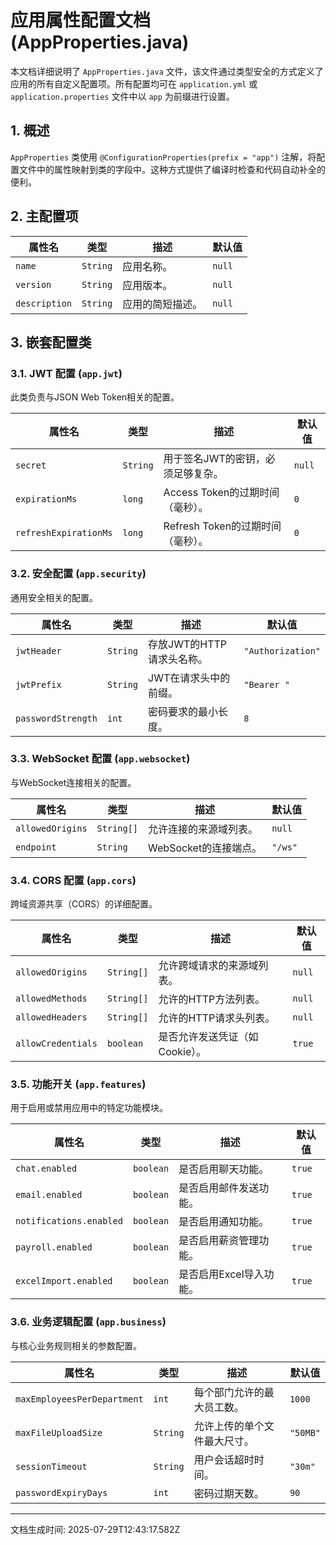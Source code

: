 # 应用属性配置文档 (AppProperties.java)

本文档详细说明了 `AppProperties.java` 文件，该文件通过类型安全的方式定义了应用的所有自定义配置项。所有配置均可在 `application.yml` 或 `application.properties` 文件中以 `app` 为前缀进行设置。

## 1. 概述

`AppProperties` 类使用 `@ConfigurationProperties(prefix = "app")` 注解，将配置文件中的属性映射到类的字段中。这种方式提供了编译时检查和代码自动补全的便利。

## 2. 主配置项

| 属性名      | 类型   | 描述               | 默认值 |
| ----------- | ------ | ------------------ | ------ |
| `name`      | `String` | 应用名称。         | `null` |
| `version`   | `String` | 应用版本。         | `null` |
| `description` | `String` | 应用的简短描述。   | `null` |

## 3. 嵌套配置类

### 3.1. JWT 配置 (`app.jwt`)

此类负责与JSON Web Token相关的配置。

| 属性名                | 类型   | 描述                                   | 默认值 |
| --------------------- | ------ | -------------------------------------- | ------ |
| `secret`              | `String` | 用于签名JWT的密钥，必须足够复杂。      | `null` |
| `expirationMs`        | `long`   | Access Token的过期时间（毫秒）。       | `0`    |
| `refreshExpirationMs` | `long`   | Refresh Token的过期时间（毫秒）。      | `0`    |

### 3.2. 安全配置 (`app.security`)

通用安全相关的配置。

| 属性名             | 类型     | 描述                               | 默认值          |
| ------------------ | -------- | ---------------------------------- | --------------- |
| `jwtHeader`        | `String`   | 存放JWT的HTTP请求头名称。          | `"Authorization"` |
| `jwtPrefix`        | `String`   | JWT在请求头中的前缀。              | `"Bearer "`     |
| `passwordStrength` | `int`      | 密码要求的最小长度。               | `8`             |

### 3.3. WebSocket 配置 (`app.websocket`)

与WebSocket连接相关的配置。

| 属性名           | 类型       | 描述                       | 默认值   |
| ---------------- | ---------- | -------------------------- | -------- |
| `allowedOrigins` | `String[]` | 允许连接的来源域列表。     | `null`   |
| `endpoint`       | `String`   | WebSocket的连接端点。      | `"/ws"`  |

### 3.4. CORS 配置 (`app.cors`)

跨域资源共享（CORS）的详细配置。

| 属性名             | 类型       | 描述                               | 默认值    |
| ------------------ | ---------- | ---------------------------------- | --------- |
| `allowedOrigins`   | `String[]` | 允许跨域请求的来源域列表。         | `null`    |
| `allowedMethods`   | `String[]` | 允许的HTTP方法列表。               | `null`    |
| `allowedHeaders`   | `String[]` | 允许的HTTP请求头列表。             | `null`    |
| `allowCredentials` | `boolean`  | 是否允许发送凭证（如Cookie）。     | `true`    |

### 3.5. 功能开关 (`app.features`)

用于启用或禁用应用中的特定功能模块。

| 属性名                  | 类型        | 描述                   | 默认值 |
| ----------------------- | ----------- | ---------------------- | ------ |
| `chat.enabled`          | `boolean`   | 是否启用聊天功能。     | `true` |
| `email.enabled`         | `boolean`   | 是否启用邮件发送功能。 | `true` |
| `notifications.enabled` | `boolean`   | 是否启用通知功能。     | `true` |
| `payroll.enabled`       | `boolean`   | 是否启用薪资管理功能。 | `true` |
| `excelImport.enabled`   | `boolean`   | 是否启用Excel导入功能。| `true` |

### 3.6. 业务逻辑配置 (`app.business`)

与核心业务规则相关的参数配置。

| 属性名                       | 类型     | 描述                               | 默认值   |
| ---------------------------- | -------- | ---------------------------------- | -------- |
| `maxEmployeesPerDepartment`  | `int`      | 每个部门允许的最大员工数。         | `1000`   |
| `maxFileUploadSize`          | `String`   | 允许上传的单个文件最大尺寸。       | `"50MB"` |
| `sessionTimeout`             | `String`   | 用户会话超时时间。                 | `"30m"`  |
| `passwordExpiryDays`         | `int`      | 密码过期天数。                     | `90`     |

---
文档生成时间: 2025-07-29T12:43:17.582Z
